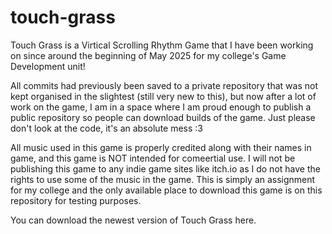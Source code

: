 # touch-grass

Touch Grass is a Virtical Scrolling Rhythm Game that I have been working on since around the beginning of May 2025 for my college's Game Development unit!

All commits had previously been saved to a private repository that was not kept organised in the slightest (still very new to this), but now after a lot of work on the game, I am in a space where I am proud enough to publish a public repository so people can download builds of the game. Just please don't look at the code, it's an absolute mess :3

All music used in this game is properly credited along with their names in game, and this game is NOT intended for comeertial use. I will not be publishing this game to any indie game sites like itch.io as I do not have the rights to use some of the music in the game. This is simply an assignment for my college and the only available place to download this game is on this repository for testing purposes.

You can download the newest version of Touch Grass here.